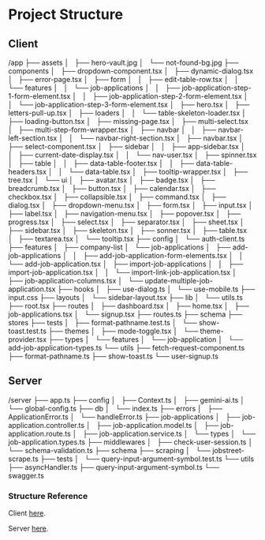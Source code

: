# Project Structure

## Client

/app
├── assets
│   ├── hero-vault.jpg
│   └── not-found-bg.jpg
├── components
│   ├── dropdown-component.tsx
│   ├── dynamic-dialog.tsx
│   ├── error-page.tsx
│   ├── form
│   │   ├── edit-table-row.tsx
│   │   └── features
│   │   └── job-applications
│   │   ├── job-application-step-1-form-element.tsx
│   │   ├── job-application-step-2-form-element.tsx
│   │   └── job-application-step-3-form-element.tsx
│   ├── hero.tsx
│   ├── letters-pull-up.tsx
│   ├── loaders
│   │   └── table-skeleton-loader.tsx
│   ├── loading-button.tsx
│   ├── missing-page.tsx
│   ├── multi-select.tsx
│   ├── multi-step-form-wrapper.tsx
│   ├── navbar
│   │   ├── navbar-left-section.tsx
│   │   └── navbar-right-section.tsx
│   ├── navbar.tsx
│   ├── select-component.tsx
│   ├── sidebar
│   │   ├── app-sidebar.tsx
│   │   ├── current-date-display.tsx
│   │   └── nav-user.tsx
│   ├── spinner.tsx
│   ├── table
│   │   ├── data-table-footer.tsx
│   │   ├── data-table-headers.tsx
│   │   └── data-table.tsx
│   ├── tooltip-wrapper.tsx
│   ├── tree.tsx
│   └── ui
│   ├── avatar.tsx
│   ├── badge.tsx
│   ├── breadcrumb.tsx
│   ├── button.tsx
│   ├── calendar.tsx
│   ├── checkbox.tsx
│   ├── collapsible.tsx
│   ├── command.tsx
│   ├── dialog.tsx
│   ├── dropdown-menu.tsx
│   ├── form.tsx
│   ├── input.tsx
│   ├── label.tsx
│   ├── navigation-menu.tsx
│   ├── popover.tsx
│   ├── progress.tsx
│   ├── select.tsx
│   ├── separator.tsx
│   ├── sheet.tsx
│   ├── sidebar.tsx
│   ├── skeleton.tsx
│   ├── sonner.tsx
│   ├── table.tsx
│   ├── textarea.tsx
│   └── tooltip.tsx
├── config
│   └── auth-client.ts
├── features
│   ├── company-list
│   └── job-applications
│   ├── add-job-applications
│   │   ├── add-job-application-form-elements.tsx
│   │   └── add-job-application.tsx
│   ├── import-job-applications
│   │   ├── import-job-application.tsx
│   │   └── import-link-job-application.tsx
│   ├── job-application-columns.tsx
│   └── update-multiple-job-application.tsx
├── hooks
│   ├── use-dialog.ts
│   └── use-mobile.ts
├── input.css
├── layouts
│   └── sidebar-layout.tsx
├── lib
│   └── utils.ts
├── root.tsx
├── routes
│   ├── dashboard.tsx
│   ├── home.tsx
│   ├── job-applications.tsx
│   └── signup.tsx
├── routes.ts
├── schema
├── stores
├── tests
│   ├── format-pathname.test.ts
│   └── show-toast.test.ts
├── themes
│   ├── mode-toggle.tsx
│   └── theme-provider.tsx
├── types
│   └── features
│   └── job-application
│   └── add-job-application-types.ts
└── utils
├── fetch-request-component.ts
├── format-pathname.ts
├── show-toast.ts
└── user-signup.ts

## Server

/server
├── app.ts
├── config
│   ├── Context.ts
│   ├── gemini-ai.ts
│   └── global-config.ts
├── db
│   └── index.ts
├── errors
│   ├── ApplicationError.ts
│   └── handleError.ts
├── job-applications
│   ├── job-application.controller.ts
│   ├── job-application.model.ts
│   ├── job-application.route.ts
│   ├── job-application.service.ts
│   └── types
│   └── job-application.types.ts
├── middlewares
│   ├── check-user-session.ts
│   └── schema-validation.ts
├── schema
├── scraping
│   └── jobstreet-scrape.ts
├── tests
│   └── query-input-argument-symbol.test.ts
└── utils
├── asyncHandler.ts
├── query-input-argument-symbol.ts
└── swagger.ts

### Structure Reference

Client [here](https://github.com/alan2207/bulletproof-react/blob/master/docs/project-structure.md).

Server [here](https://alexkondov.com/tao-of-node/#structure-in-modules).
